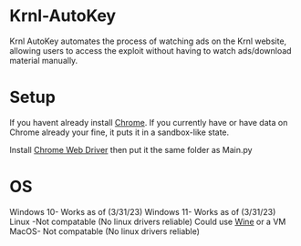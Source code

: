 # Krnl-AutoKey
Krnl AutoKey automates the process of watching ads on the Krnl website, allowing users to access the exploit without having to watch ads/download material manually.


# Setup 
If you havent already install [Chrome](https://www.google.com/chrome/). If you currently have or have data on Chrome already your fine, it puts it in a sandbox-like state.

Install [Chrome Web Driver](https://sites.google.com/chromium.org/driver/) then put it the same folder as Main.py

# OS
Windows 10- Works as of (3/31/23)
Windows 11- Works as of (3/31/23)
Linux -Not compatable (No linux drivers reliable) Could use [Wine](https://www.winehq.org/) or a VM 
MacOS- Not compatable (No linux drivers reliable)
